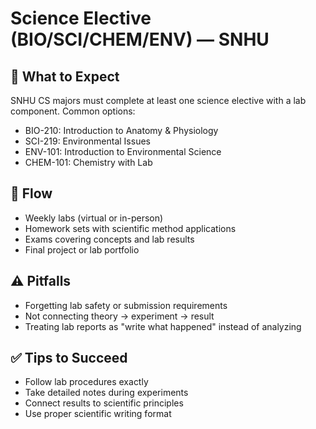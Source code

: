 # Science Elective (BIO/SCI/CHEM/ENV) — SNHU

## 🧪 What to Expect
SNHU CS majors must complete at least one science elective with a lab component. Common options:
- BIO-210: Introduction to Anatomy & Physiology
- SCI-219: Environmental Issues
- ENV-101: Introduction to Environmental Science
- CHEM-101: Chemistry with Lab

## 📅 Flow
- Weekly labs (virtual or in-person)
- Homework sets with scientific method applications
- Exams covering concepts and lab results
- Final project or lab portfolio

## ⚠ Pitfalls
- Forgetting lab safety or submission requirements
- Not connecting theory → experiment → result
- Treating lab reports as "write what happened" instead of analyzing

## ✅ Tips to Succeed
- Follow lab procedures exactly
- Take detailed notes during experiments
- Connect results to scientific principles
- Use proper scientific writing format

